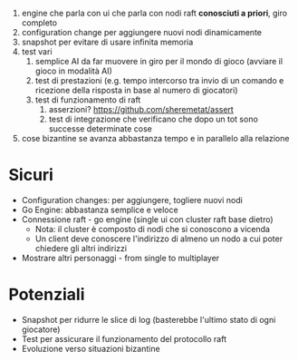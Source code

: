 1. engine che parla con ui che parla con nodi raft **conosciuti a priori**, giro completo
2. configuration change per aggiungere nuovi nodi dinamicamente
3. snapshot per evitare di usare infinita memoria
4. test vari
   1. semplice AI da far muovere in giro per il mondo di gioco (avviare il gioco in modalità AI)
   2. test di prestazioni (e.g. tempo intercorso tra invio di un comando e ricezione della risposta in base al numero di giocatori)
   3. test di funzionamento di raft
      1. asserzioni? https://github.com/sheremetat/assert
      2. test di integrazione che verificano che dopo un tot sono successe determinate cose
5. cose bizantine se avanza abbastanza tempo e in parallelo alla relazione


# Sicuri
* Configuration changes: per aggiungere, togliere nuovi nodi
* Go Engine: abbastanza semplice e veloce
* Connessione raft - go engine (single ui con cluster raft base dietro)
  * Nota: il cluster è composto di nodi che si conoscono a vicenda
  * Un client deve conoscere l'indirizzo di almeno un nodo a cui poter chiedere gli altri indirizzi
* Mostrare altri personaggi - from single to multiplayer

# Potenziali
* Snapshot per ridurre le slice di log (basterebbe l'ultimo stato di ogni giocatore)
* Test per assicurare il funzionamento del protocollo raft
* Evoluzione verso situazioni bizantine
